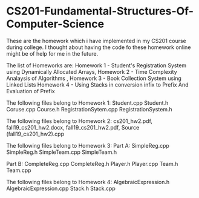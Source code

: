 # CS201-Fundamental-Structures-Of-Computer-Science
These are the homework which i have implemented in my CS201 course during college.
I thought about having the code fo these homework online might be of help for me in the future.


The list of Homeworks are:
Homework 1 - Student's Registration System using Dynamically Allocated Arrays, 
Homework 2 - Time Complexity Analaysis of Algorithms ,
Homework 3 - Book Collection System using Linked Lists
Homework 4 - Using Stacks in conversion infix to Prefix And Evaluation of Prefix


The following files belong to Homework 1:
Student.cpp
Student.h
Coruse.cpp
Course.h
RegistrationSytem.cpp
RegistrationSystem.h

The following files belong to Homework 2:
cs201_hw2.pdf, 
fall19_cs201_hw2.docx, 
fall19_cs201_hw2.pdf, 
Source (fall19_cs201_hw2).cpp

The following files belong to Homework 3:
Part A:
SimpleReg.cpp
SimpleReg.h
SimpleTeam.cpp
SimpleTeam.h

Part B:
CompleteReg.cpp
CompleteReg.h
Player.h
Player.cpp
Team.h
Team.cpp

The following files belong to Homework 4:
AlgebraicExpression.h
AlgebraicExpression.cpp
Stack.h
Stack.cpp
